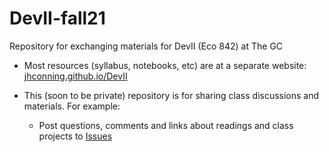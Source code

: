 # DevII-fall21
Repository for exchanging materials for DevII (Eco 842) at The GC

- Most resources (syllabus, notebooks, etc) are at a separate website: [jhconning.github.io/DevII](https://jhconning.github.io/DevII) 

- This (soon to be private) repository is for sharing class discussions and materials. For example:
   - Post questions, comments and links about readings and class projects to [Issues]((https://github.com/jhconning/DevII-fall21/issues))
       

